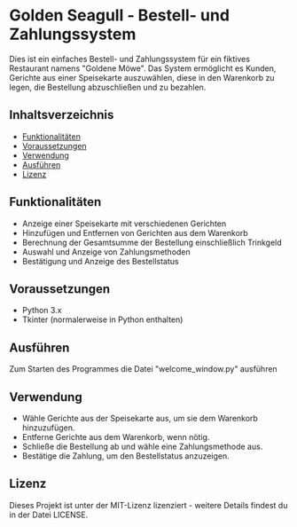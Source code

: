 # Golden Seagull - Bestell- und Zahlungssystem

Dies ist ein einfaches Bestell- und Zahlungssystem für ein fiktives Restaurant namens "Goldene Möwe". Das System ermöglicht es Kunden, Gerichte aus einer Speisekarte auszuwählen, diese in den Warenkorb zu legen, die Bestellung abzuschließen und zu bezahlen.

## Inhaltsverzeichnis

- [Funktionalitäten](#funktionalitäten)
- [Voraussetzungen](#voraussetzungen)
- [Verwendung](#verwendung)
- [Ausführen](#Ausführen)
- [Lizenz](#lizenz)

## Funktionalitäten

- Anzeige einer Speisekarte mit verschiedenen Gerichten
- Hinzufügen und Entfernen von Gerichten aus dem Warenkorb
- Berechnung der Gesamtsumme der Bestellung einschließlich Trinkgeld
- Auswahl und Anzeige von Zahlungsmethoden
- Bestätigung und Anzeige des Bestellstatus

## Voraussetzungen

- Python 3.x
- Tkinter (normalerweise in Python enthalten)

## Ausführen
Zum Starten des Programmes die Datei "welcome_window.py" ausführen

## Verwendung
- Wähle Gerichte aus der Speisekarte aus, um sie dem Warenkorb hinzuzufügen.
- Entferne Gerichte aus dem Warenkorb, wenn nötig.
- Schließe die Bestellung ab und wähle eine Zahlungsmethode aus.
- Bestätige die Zahlung, um den Bestellstatus anzuzeigen.

## Lizenz
Dieses Projekt ist unter der MIT-Lizenz lizenziert - weitere Details findest du in der Datei LICENSE.
